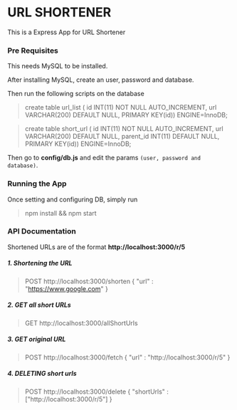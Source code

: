 # URL SHORTENER #

This is a Express App for URL Shortener

### Pre Requisites ###

This needs MySQL to be installed.

After installing MySQL, create an user, password and database.

Then run the following scripts on the database

> create table url_list ( id INT(11) NOT NULL AUTO_INCREMENT, url VARCHAR(200) DEFAULT NULL, PRIMARY KEY(id)) ENGINE=InnoDB;

> create table short_url ( id INT(11) NOT NULL AUTO_INCREMENT, url VARCHAR(200) DEFAULT NULL, parent_id INT(11) DEFAULT NULL, PRIMARY KEY(id)) ENGINE=InnoDB;

Then go to **config/db.js** and edit the params `(user, password and database)`.

### Running the App ###

Once setting and configuring DB, simply run 

> npm install && npm start

### API Documentation ###

Shortened URLs are of the format **http://localhost:3000/r/5**

##### 1. Shortening the URL #####

> POST http://localhost:3000/shorten
> { "url" : "https://www.google.com" }

##### 2. GET all short URLs #####

> GET http://localhost:3000/allShortUrls

##### 3. GET original URL #####

> POST http://localhost:3000/fetch
> { "url" : "http://localhost:3000/r/5" }

##### 4. DELETING short urls #####

> POST http://localhost:3000/delete
> { "shortUrls" : ["http://localhost:3000/r/5"] }

